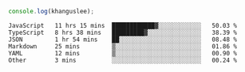 ```js
console.log(khanguslee);
```

<!--START_SECTION:waka-->

```text
JavaScript   11 hrs 15 mins  ████████████▓░░░░░░░░░░░░   50.03 %
TypeScript   8 hrs 38 mins   █████████▓░░░░░░░░░░░░░░░   38.39 %
JSON         1 hr 54 mins    ██░░░░░░░░░░░░░░░░░░░░░░░   08.48 %
Markdown     25 mins         ▒░░░░░░░░░░░░░░░░░░░░░░░░   01.86 %
YAML         12 mins         ▒░░░░░░░░░░░░░░░░░░░░░░░░   00.90 %
Other        3 mins          ░░░░░░░░░░░░░░░░░░░░░░░░░   00.24 %
```

<!--END_SECTION:waka-->

<!--
**khanguslee/khanguslee** is a ✨ _special_ ✨ repository because its `README.md` (this file) appears on your GitHub profile.

Here are some ideas to get you started:

- 🔭 I’m currently working on ...
- 🌱 I’m currently learning ...
- 👯 I’m looking to collaborate on ...
- 🤔 I’m looking for help with ...
- 💬 Ask me about ...
- 📫 How to reach me: ...
- 😄 Pronouns: ...
- ⚡ Fun fact: ...
-->
